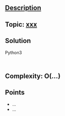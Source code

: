 ## [Description](https://leetcode.com/problems/.../description/)

## Topic: [xxx](../topics/....md)

## Solution 
Python3
```python3


```
## Complexity: O(...)
## Points
* ...
* ...
